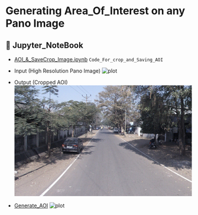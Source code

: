 # Generating Area_Of_Interest on any Pano Image 

## :open_file_folder: Jupyter_NoteBook

- [AOI_&_SaveCrop_Image.ipynb](https://github.com/AbirKhan96/Area_Of_Interest/blob/main/AOI_%26_SaveCrop_Image.ipynb) ```Code_For_crop_and_Saving_AOI```
- Input (High Resolution Pano Image)
  ![plot](https://github.com/AbirKhan96/Area_Of_Interest/blob/main/Images/Track_A-Sphere-16.jpg)
- Output (Cropped AOI)
  ![plot](https://github.com/AbirKhan96/Area_Of_Interest/blob/main/Images/1.jpg)
  
- [Generate_AOI](https://github.com/AbirKhan96/Area_Of_Interest/blob/main/Generate_AOI.ipynb)
  ![plot](https://github.com/AbirKhan96/SampleImages_AI-ML/blob/main/NEWTrack_A-Ladybug-1242.JPG)

